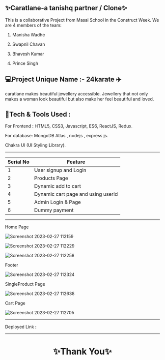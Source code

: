 ✨Caratlane-a tanishq partner / Clone✨
---
This is a collaborative Project from Masai School in the Construct Week. We are 4 members of the team:

1. Manisha Wadhe 

2. Swapnil Chavan

3. Bhavesh Kumar

4. Prince Singh

💻Project Unique Name :- 24karate ✈️
---
 caratlane makes beautiful jewellery accessible. Jewellery that not only makes a woman look beautiful but also make her feel beautiful and loved.

💫Tech & Tools Used :
--- 

For Frontend : HTML5, CSS3, Javascript, ES6, ReactJS, Redux.

For database: MongoDB Atlas , nodejs , express js.

Chakra UI (UI Styling Library).

---
 | Serial No            | Feature                                                              |
| ----------------- | ------------------------------------------------------------------ |
| 1 | User signup and Login |
| 2 | Products Page  |
| 3 | Dynamic add to cart |
| 4 | Dynamic cart page and using userId |
| 5 | Admin Login & Page |
| 6 | Dummy payment|


---
Home Page

![Screenshot 2023-02-27 112159](https://user-images.githubusercontent.com/108007506/221486611-cf7cb23e-912a-40c2-8f32-941c7bc0cf2b.png)


![Screenshot 2023-02-27 112229](https://user-images.githubusercontent.com/108007506/221486639-261d3b12-f68d-4e37-99be-f33c3527f085.png)

![Screenshot 2023-02-27 112258](https://user-images.githubusercontent.com/108007506/221486674-7555edbf-cf20-4f9d-88c2-1498ad87cf1b.png)

Footer
    
![Screenshot 2023-02-27 112324](https://user-images.githubusercontent.com/108007506/221487077-d81d78bf-a941-4ba8-a99c-9e07869cc816.png)

SingleProduct Page


![Screenshot 2023-02-27 112638](https://user-images.githubusercontent.com/108007506/221487218-da09d8eb-6c15-44b2-8893-8b18133de22b.png)

Cart Page


![Screenshot 2023-02-27 112705](https://user-images.githubusercontent.com/108007506/221487288-efba53f5-f736-417b-b3e6-0b120a16e8c4.png)



    
---
Deployed Link : 


----
<h1 align="center">✨Thank You✨</h1>

